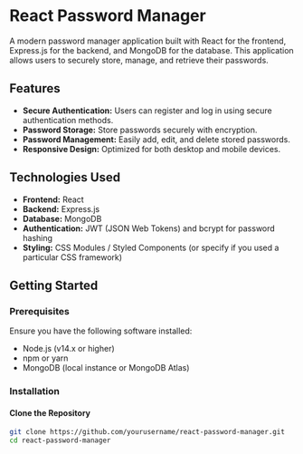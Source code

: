 # React Password Manager

A modern password manager application built with React for the frontend, Express.js for the backend, and MongoDB for the database. This application allows users to securely store, manage, and retrieve their passwords.

## Features

- **Secure Authentication:** Users can register and log in using secure authentication methods.
- **Password Storage:** Store passwords securely with encryption.
- **Password Management:** Easily add, edit, and delete stored passwords.
- **Responsive Design:** Optimized for both desktop and mobile devices.

## Technologies Used

- **Frontend:** React
- **Backend:** Express.js
- **Database:** MongoDB
- **Authentication:** JWT (JSON Web Tokens) and bcrypt for password hashing
- **Styling:** CSS Modules / Styled Components (or specify if you used a particular CSS framework)

## Getting Started

### Prerequisites

Ensure you have the following software installed:

- Node.js (v14.x or higher)
- npm or yarn
- MongoDB (local instance or MongoDB Atlas)

### Installation

#### Clone the Repository

```bash
git clone https://github.com/yourusername/react-password-manager.git
cd react-password-manager
